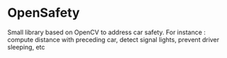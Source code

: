 OpenSafety
==========

Small library based on OpenCV to address car safety. For instance : compute distance with preceding car, detect signal lights, prevent driver sleeping, etc